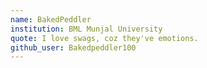 ```yaml
---
name: BakedPeddler 
institution: BML Munjal University
quote: I love swags, coz they've emotions.
github_user: Bakedpeddler100
---
```

